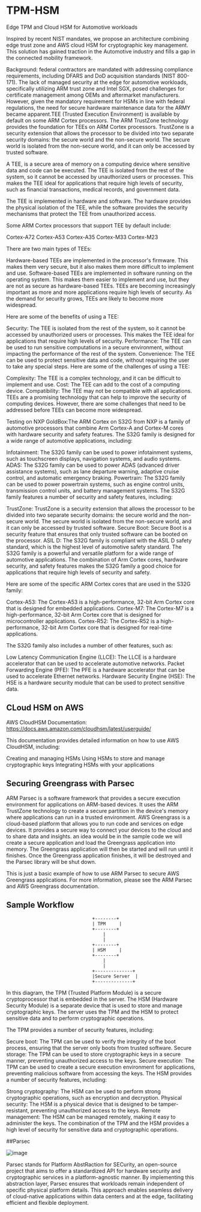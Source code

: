# TPM-HSM
Edge TPM and Cloud HSM for Automotive workloads 

Inspired by recent NIST mandates, we propose an architecture combining edge trust zone and AWS cloud HSM for cryptographic key management. This solution has gained traction in the Automotive industry and fills a gap in the connected mobility framework.

Background: federal contractors are mandated with addressing compliance requirements, including DFARS and DoD acquisition standards (NIST 800-171). The lack of managed security at the edge for automotive workloads, specifically utilizing ARM trust zone and Intel SGX, posed challenges for certificate management among OEMs and aftermarket manufacturers. However, given the mandatory requirement for HSMs in line with federal regulations, the need for secure hardware maintenance data for the ARMY became apparent.TEE (Trusted Execution Environment) is available by default on some ARM Cortex processors. The ARM TrustZone technology provides the foundation for TEEs on ARM Cortex processors. TrustZone is a security extension that allows the processor to be divided into two separate security domains: the secure world and the non-secure world. The secure world is isolated from the non-secure world, and it can only be accessed by trusted software.

A TEE, is a secure area of memory on a computing device where sensitive data and code can be executed. The TEE is isolated from the rest of the system, so it cannot be accessed by unauthorized users or processes. This makes the TEE ideal for applications that require high levels of security, such as financial transactions, medical records, and government data.

The TEE is implemented in hardware and software. The hardware provides the physical isolation of the TEE, while the software provides the security mechanisms that protect the TEE from unauthorized access.



Some ARM Cortex processors that support TEE by default include:

Cortex-A72
Cortex-A53
Cortex-A35
Cortex-M33
Cortex-M23


There are two main types of TEEs:

Hardware-based TEEs are implemented in the processor's firmware. This makes them very secure, but it also makes them more difficult to implement and use.
Software-based TEEs are implemented in software running on the operating system. This makes them easier to implement and use, but they are not as secure as hardware-based TEEs.
TEEs are becoming increasingly important as more and more applications require high levels of security. As the demand for security grows, TEEs are likely to become more widespread.

Here are some of the benefits of using a TEE:

Security: The TEE is isolated from the rest of the system, so it cannot be accessed by unauthorized users or processes. This makes the TEE ideal for applications that require high levels of security.
Performance: The TEE can be used to run sensitive computations in a secure environment, without impacting the performance of the rest of the system.
Convenience: The TEE can be used to protect sensitive data and code, without requiring the user to take any special steps.
Here are some of the challenges of using a TEE:

Complexity: The TEE is a complex technology, and it can be difficult to implement and use.
Cost: The TEE can add to the cost of a computing device.
Compatibility: The TEE may not be compatible with all applications.
TEEs are a promising technology that can help to improve the security of computing devices. However, there are some challenges that need to be addressed before TEEs can become more widespread.



Testing on NXP GoldBox:The ARM Cortex on S32G from NXP is a family of automotive processors that combine Arm Cortex-A and Cortex-M cores with hardware security and safety features. The S32G family is designed for a wide range of automotive applications, including:

Infotainment: The S32G family can be used to power infotainment systems, such as touchscreen displays, navigation systems, and audio systems.
ADAS: The S32G family can be used to power ADAS (advanced driver assistance systems), such as lane departure warning, adaptive cruise control, and automatic emergency braking.
Powertrain: The S32G family can be used to power powertrain systems, such as engine control units, transmission control units, and battery management systems.
The S32G family features a number of security and safety features, including:

TrustZone: TrustZone is a security extension that allows the processor to be divided into two separate security domains: the secure world and the non-secure world. The secure world is isolated from the non-secure world, and it can only be accessed by trusted software.
Secure Boot: Secure Boot is a security feature that ensures that only trusted software can be booted on the processor.
ASIL D: The S32G family is compliant with the ASIL D safety standard, which is the highest level of automotive safety standard.
The S32G family is a powerful and versatile platform for a wide range of automotive applications. The combination of Arm Cortex cores, hardware security, and safety features makes the S32G family a good choice for applications that require high levels of security and safety.

Here are some of the specific ARM Cortex cores that are used in the S32G family:

Cortex-A53: The Cortex-A53 is a high-performance, 32-bit Arm Cortex core that is designed for embedded applications.
Cortex-M7: The Cortex-M7 is a high-performance, 32-bit Arm Cortex core that is designed for microcontroller applications.
Cortex-R52: The Cortex-R52 is a high-performance, 32-bit Arm Cortex core that is designed for real-time applications.

The S32G family also includes a number of other features, such as:

Low Latency Communication Engine (LLCE): The LLCE is a hardware accelerator that can be used to accelerate automotive networks.
Packet Forwarding Engine (PFE): The PFE is a hardware accelerator that can be used to accelerate Ethernet networks.
Hardware Security Engine (HSE): The HSE is a hardware security module that can be used to protect sensitive data.

## CLoud HSM on AWS

AWS CloudHSM Documentation: https://docs.aws.amazon.com/cloudhsm/latest/userguide/

This documentation provides detailed information on how to use AWS CloudHSM, including:

Creating and managing HSMs
Using HSMs to store and manage cryptographic keys
Integrating HSMs with your applications


## Securing Greengrass with Parsec
ARM Parsec is a software framework that provides a secure execution environment for applications on ARM-based devices. It uses the ARM TrustZone technology to create a secure partition in the device's memory where applications can run in a trusted environment.
AWS Greengrass is a cloud-based platform that allows you to run code and services on edge devices. It provides a secure way to connect your devices to the cloud and to share data and insights.
an idea would be in the sample code we will create a secure application and load the Greengrass application into memory. The Greengrass application will then be started and will run until it finishes. Once the Greengrass application finishes, it will be destroyed and the Parsec library will be shut down.

This is just a basic example of how to use ARM Parsec to secure AWS Greengrass applications. For more information, please see the ARM Parsec and AWS Greengrass documentation.



## Sample Workflow
                                    +--------+
                                    | TPM     |
                                    +--------+
                                        |
                                        |
                                    +--------+
                                    | HSM     |
                                    +--------+
                                        |
                                        |
                                    +--------------+
                                    |Secure Server  |
                                    +--------------+


In this diagram, the TPM (Trusted Platform Module) is a secure cryptoprocessor that is embedded in the server. The HSM (Hardware Security Module) is a separate device that is used to store and manage cryptographic keys. The server uses the TPM and the HSM to protect sensitive data and to perform cryptographic operations.

The TPM provides a number of security features, including:

Secure boot: The TPM can be used to verify the integrity of the boot process, ensuring that the server only boots from trusted software.
Secure storage: The TPM can be used to store cryptographic keys in a secure manner, preventing unauthorized access to the keys.
Secure execution: The TPM can be used to create a secure execution environment for applications, preventing malicious software from accessing the keys.
The HSM provides a number of security features, including:

Strong cryptography: The HSM can be used to perform strong cryptographic operations, such as encryption and decryption.
Physical security: The HSM is a physical device that is designed to be tamper-resistant, preventing unauthorized access to the keys.
Remote management: The HSM can be managed remotely, making it easy to administer the keys.
The combination of the TPM and the HSM provides a high level of security for sensitive data and cryptographic operations.

##Parsec

![image](https://github.com/andyshahbazian/TPM-HSM/assets/16087670/909e0c06-7801-4851-8d22-f1dd485266e3)

Parsec stands for Platform AbstRaction for SECurity, an open-source project that aims to offer a standardized API for hardware security and cryptographic services in a platform-agnostic manner. By implementing this abstraction layer, Parsec ensures that workloads remain independent of specific physical platform details. This approach enables seamless delivery of cloud-native applications within data centers and at the edge, facilitating efficient and flexible deployment.

